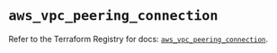 # `aws_vpc_peering_connection`

Refer to the Terraform Registry for docs: [`aws_vpc_peering_connection`](https://registry.terraform.io/providers/hashicorp/aws/3.76.1/docs/resources/vpc_peering_connection).
